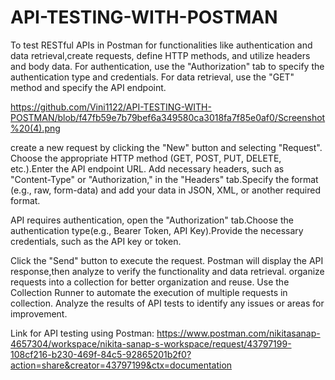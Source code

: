 # API-TESTING-WITH-POSTMAN

To test RESTful APIs in Postman for functionalities like authentication and data retrieval,create requests, define HTTP methods, and utilize headers and body data. For authentication, use the "Authorization" tab to specify the authentication type and credentials. For data retrieval, use the "GET" method and specify the API endpoint. 

https://github.com/Vini1122/API-TESTING-WITH-POSTMAN/blob/f47fb59e7b79bef6a349580ca3018fa7f85e0af0/Screenshot%20(4).png

create a new request by clicking the "New" button and selecting "Request". 
Choose the appropriate HTTP method (GET, POST, PUT, DELETE, etc.).Enter the API endpoint URL.
Add necessary headers, such as "Content-Type" or "Authorization," in the "Headers" tab.Specify the format (e.g., raw, form-data) and add your data in JSON, XML, or another required format. 

API requires authentication, open the "Authorization" tab.Choose the authentication type(e.g., Bearer Token, API Key).Provide the necessary credentials, such as the API key or token. 

Click the "Send" button to execute the request. Postman will display the API response,then analyze to verify the functionality and data retrieval. organize requests into a collection for better organization and reuse. Use the Collection Runner to automate the execution of multiple requests in collection. Analyze the results of API tests to identify any issues or areas for improvement. 

Link for API testing using Postman: https://www.postman.com/nikitasanap-4657304/workspace/nikita-sanap-s-workspace/request/43797199-108cf216-b230-469f-84c5-92865201b2f0?action=share&creator=43797199&ctx=documentation
